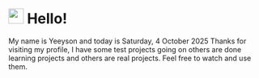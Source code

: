  <h1>
    <img src="https://emojis.slackmojis.com/emojis/images/1643510097/45343/hi.gif?1643510097" width="30"/> 
    Hello!
 </h1>
 <p>
    My name is Yeeyson and today is Saturday, 4 October 2025
    Thanks for visiting my profile, I have some test projects going on others are done learning projects and others are real projects.
    Feel free to watch and use them.
 </p>
